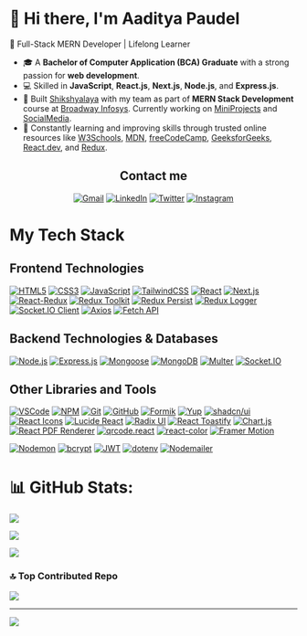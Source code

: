 # 👋 Hi there, I'm Aaditya Paudel  
🚀 Full-Stack MERN Developer | Lifelong Learner  

- 🎓 A **Bachelor of Computer Application (BCA) Graduate** with a strong passion for **web development**.  
- 💻 Skilled in **JavaScript**, **React.js**, **Next.js**, **Node.js**, and **Express.js**.  
- 🔭 Built [Shikshyalaya](https://github.com/kaylinkhanal/sikshyalaya) with my team as part of **MERN Stack Development** course at [Broadway Infosys](https://broadwayinfosys.com/). Currently working on [MiniProjects](https://github.com/adityaspaudel/miniProjects) and [SocialMedia](https://github.com/adityaspaudel/socialmedia).  
- 🌱 Constantly learning and improving skills through trusted online resources like [W3Schools](https://www.w3schools.com/), [MDN](https://developer.mozilla.org/en-US/docs/Learn), [freeCodeCamp](https://www.freecodecamp.org/), [GeeksforGeeks](https://www.geeksforgeeks.org/), [React.dev](https://react.dev/), and [Redux](https://redux.js.org/).
  

<div align="center">
  <h2>Contact me</h2>
  
  [![Gmail](https://img.shields.io/badge/Gmail-D14836?style=for-the-badge&logo=gmail&logoColor=white)](mailto:adityaspaudel@gmail.com)
  [![LinkedIn](https://img.shields.io/badge/LinkedIn-0A66C2?style=for-the-badge&logo=linkedin&logoColor=white)](https://www.linkedin.com/in/adityaspaudel/)
  [![Twitter](https://img.shields.io/badge/Twitter-%231DA1F2.svg?style=for-the-badge&logo=Twitter&logoColor=white)](https://twitter.com/Adityaspaudel)
  [![Instagram](https://img.shields.io/badge/Instagram-%23E4405F.svg?style=for-the-badge&logo=Instagram&logoColor=white)](https://instagram.com/adityas.paudel)
</div>

# My Tech Stack

## Frontend Technologies 

[![HTML5](https://img.shields.io/badge/HTML5-E34F26?style=for-the-badge&logo=html5&logoColor=white)](https://html.com/)
[![CSS3](https://img.shields.io/badge/CSS3-1572B6?style=for-the-badge&logo=css3&logoColor=white)](https://developer.mozilla.org/en-US/docs/Web/CSS)
[![JavaScript](https://img.shields.io/badge/JavaScript-F7DF1E?style=for-the-badge&logo=javascript&logoColor=black)](https://www.javascript.com/)
[![TailwindCSS](https://img.shields.io/badge/TailwindCSS-38B2AC?style=for-the-badge&logo=tailwind-css&logoColor=white)](https://tailwindcss.com/)
[![React](https://img.shields.io/badge/React-61DAFB?style=for-the-badge&logo=react&logoColor=black)](https://react.dev/)
[![Next.js](https://img.shields.io/badge/Next.js-000000?style=for-the-badge&logo=next.js&logoColor=white)](https://nextjs.org/)
[![React-Redux](https://img.shields.io/badge/React--Redux-764ABC?style=for-the-badge&logo=redux&logoColor=white)](https://react-redux.js.org/)
[![Redux Toolkit](https://img.shields.io/badge/Redux%20Toolkit-593D88?style=for-the-badge&logo=redux&logoColor=white)](https://redux-toolkit.js.org/)
[![Redux Persist](https://img.shields.io/badge/Redux_Persist-764ABC?style=for-the-badge&logo=redux&logoColor=white)](https://github.com/rt2zz/redux-persist)
[![Redux Logger](https://img.shields.io/badge/Redux_Logger-999999?style=for-the-badge&logo=redux&logoColor=white)](https://github.com/LogRocket/redux-logger)
[![Socket.IO Client](https://img.shields.io/badge/Socket.IO_Client-000000?style=for-the-badge&logo=socket.io&logoColor=white)](https://socket.io/docs/v4/client-api/)
[![Axios](https://img.shields.io/badge/Axios-5A29E4?style=for-the-badge&logo=axios&logoColor=white)](https://axios-http.com/)
[![Fetch API](https://img.shields.io/badge/Fetch_API-0096FF?style=for-the-badge&logo=web&logoColor=white)](https://developer.mozilla.org/en-US/docs/Web/API/Fetch_API)

## Backend Technologies & Databases

[![Node.js](https://img.shields.io/badge/Node.js-339933?style=for-the-badge&logo=nodedotjs&logoColor=white)](https://nodejs.org/)
[![Express.js](https://img.shields.io/badge/Express.js-000000?style=for-the-badge&logo=express&logoColor=white)](https://expressjs.com/)
[![Mongoose](https://img.shields.io/badge/Mongoose-880000?style=for-the-badge&logo=mongoose&logoColor=white)](https://mongoosejs.com/)
[![MongoDB](https://img.shields.io/badge/MongoDB-47A248?style=for-the-badge&logo=mongodb&logoColor=white)](https://www.mongodb.com/)
[![Multer](https://img.shields.io/badge/Multer-FF9900?style=for-the-badge&logo=express&logoColor=white)](https://github.com/expressjs/multer)
[![Socket.IO](https://img.shields.io/badge/Socket.IO-000000?style=for-the-badge&logo=socket.io&logoColor=white)](https://socket.io/docs/v4/server-api/)



## Other Libraries and Tools

[![VSCode](https://img.shields.io/badge/VSCode-007ACC?style=for-the-badge&logo=visual-studio-code&logoColor=white)](https://code.visualstudio.com/)
[![NPM](https://img.shields.io/badge/NPM-CB3837?style=for-the-badge&logo=npm&logoColor=white)](https://www.npmjs.com/)
[![Git](https://img.shields.io/badge/Git-F05032?style=for-the-badge&logo=git&logoColor=white)](https://git-scm.com/)
[![GitHub](https://img.shields.io/badge/GitHub-181717?style=for-the-badge&logo=github&logoColor=white)](https://github.com/)
[![Formik](https://img.shields.io/badge/Formik-2C8EBB?style=for-the-badge&logo=formik&logoColor=white)](https://formik.org/)
[![Yup](https://img.shields.io/badge/Yup-4CAF50?style=for-the-badge&logo=checkmarx&logoColor=white)](https://github.com/jquense/yup)
[![shadcn/ui](https://img.shields.io/badge/shadcn/ui-000000?style=for-the-badge)](https://ui.shadcn.com/)
[![React Icons](https://img.shields.io/badge/React%20Icons-61DAFB?style=for-the-badge&logo=react&logoColor=black)](https://react-icons.github.io/react-icons/)
[![Lucide React](https://img.shields.io/badge/Lucide%20React-F7A600?style=for-the-badge&logo=lucide&logoColor=white)](https://lucide.dev/)
[![Radix UI](https://img.shields.io/badge/Radix_UI-000000?style=for-the-badge&logo=radix-ui&logoColor=white)](https://www.radix-ui.com/)
[![React Toastify](https://img.shields.io/badge/React_Toastify-ff8800?style=for-the-badge&logo=react&logoColor=white)](https://fkhadra.github.io/react-toastify/)
[![Chart.js](https://img.shields.io/badge/Chart.js-FF6384?style=for-the-badge&logo=chartdotjs&logoColor=white)](https://www.chartjs.org/)
[![React PDF Renderer](https://img.shields.io/badge/React_PDF-FF5252?style=for-the-badge)](https://react-pdf.org/)
[![qrcode.react](https://img.shields.io/badge/qrcode.react-2E7D32?style=for-the-badge)](https://github.com/zpao/qrcode.react)
[![react-color](https://img.shields.io/badge/react--color-1976D2?style=for-the-badge)](https://github.com/casesandberg/react-color)
[![Framer Motion](https://img.shields.io/badge/Framer_Motion-EF008F?style=for-the-badge&logo=framer&logoColor=white)](https://www.framer.com/motion/)
<!--
[![Tiptap](https://img.shields.io/badge/Tiptap-6C63FF?style=for-the-badge)](https://tiptap.dev/)
[![Recharts](https://img.shields.io/badge/Recharts-FF4A00?style=for-the-badge)](https://recharts.org/)
[![React Day Picker](https://img.shields.io/badge/React_Day_Picker-90CDF4?style=for-the-badge)](https://react-day-picker.js.org/)
[![React DOM](https://img.shields.io/badge/React_DOM-20232A?style=for-the-badge&logo=react&logoColor=61DAFB)](https://react.dev/)
[![date-fns](https://img.shields.io/badge/date--fns-ff9800?style=for-the-badge)](https://date-fns.org/)
[![Moment.js](https://img.shields.io/badge/Moment.js-4A4A4A?style=for-the-badge)](https://momentjs.com/)
[![Tailwind Merge](https://img.shields.io/badge/Tailwind_Merge-38B2AC?style=for-the-badge)](https://github.com/dcastil/tailwind-merge)
[![Tailwind CSS Animate](https://img.shields.io/badge/Tailwind_Animate-06B6D4?style=for-the-badge)](https://github.com/benface/tailwindcss-animate)

[![React Select](https://img.shields.io/badge/React_Select-2684FF?style=for-the-badge&logo=react&logoColor=white)](https://react-select.com/)
[![React Day Picker](https://img.shields.io/badge/React_Day_Picker-90CDF4?style=for-the-badge)](https://react-day-picker.js.org/)
-->

[![Nodemon](https://img.shields.io/badge/Nodemon-76D04B?style=for-the-badge&logo=nodemon&logoColor=white)](https://nodemon.io/)
[![bcrypt](https://img.shields.io/badge/bcrypt-4E9CAF?style=for-the-badge&logo=lock&logoColor=white)](https://github.com/kelektiv/node.bcrypt.js)
[![JWT](https://img.shields.io/badge/JWT-000000?style=for-the-badge&logo=jsonwebtokens&logoColor=white)](https://jwt.io/)
[![dotenv](https://img.shields.io/badge/dotenv-00AF91?style=for-the-badge&logo=dotenv&logoColor=white)](https://github.com/motdotla/dotenv)
[![Nodemailer](https://img.shields.io/badge/Nodemailer-3C3C3C?style=for-the-badge&logo=minutemailer&logoColor=white)](https://nodemailer.com)

<!--## My Github Statistics


![Top Langs](https://github-readme-stats.vercel.app/api/top-langs/?username=adityaspaudel&hide_progress=false&theme=dracula)-->
# 📊 GitHub Stats:


![](https://github-readme-stats.vercel.app/api?username=adityaspaudel&theme=dark&hide_border=false&include_all_commits=false&count_private=false)

![](https://github-readme-stats.vercel.app/api/top-langs/?username=adityaspaudel&theme=dark&hide_border=false&include_all_commits=false&count_private=false&layout=compact)

![](https://nirzak-streak-stats.vercel.app/?user=adityaspaudel&theme=dark&hide_border=false)

### 🔝 Top Contributed Repo
![](https://github-contributor-stats.vercel.app/api?username=adityaspaudel&limit=5&theme=dark&combine_all_yearly_contributions=true)

---
[![](https://visitcount.itsvg.in/api?id=adityaspaudel&icon=0&color=0)](https://visitcount.itsvg.in)

<!-- Proudly created with GPRM ( https://gprm.itsvg.in ) -->
